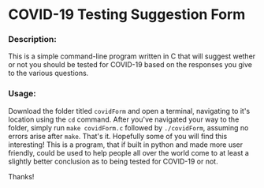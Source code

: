 # COVID-19 Testing Suggestion Form
### Description:
This is a simple command-line program written in C that will suggest wether or not you should be tested for COVID-19 based on the responses you give to the various questions. 

### Usage:
Download the folder titled `covidForm` and open a terminal, navigating to it's location using the `cd` command. After you've navigated your way to the folder, simply run `make covidForm.c` followed by `./covidForm`, assuming no errors arise after `make`. That's it. Hopefully some of you will find this interesting! This is a program, that if built in python and made more user friendly, could be used to help people all over the world come to at least a slightly better conclusion as to being tested for COVID-19 or not.

Thanks!

